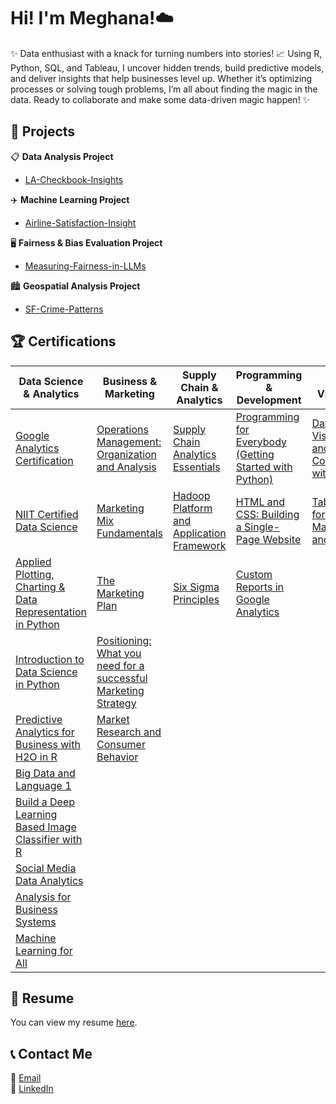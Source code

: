 # Hi! I'm Meghana!☁️

✨ Data enthusiast with a knack for turning numbers into stories! 📈 Using R, Python, SQL, and Tableau, I uncover hidden trends, build predictive models, and deliver insights that help businesses level up. Whether it’s optimizing processes or solving tough problems, I’m all about finding the magic in the data. Ready to collaborate and make some data-driven magic happen! ✨

## 🚀 Projects

📋 **Data Analysis Project**  
- [LA-Checkbook-Insights](https://github.com/meghananekkanti25/LA-Checkbook-Insights?tab=readme-ov-file#-la-checkbook-insights)  

✈️ **Machine Learning Project**  
- [Airline-Satisfaction-Insight](https://github.com/meghananekkanti25/Airline-Customer-Satisfaction)  

🖥️ **Fairness & Bias Evaluation Project**  
- [Measuring-Fairness-in-LLMs](https://github.com/meghananekkanti25/Measuring-Fairness-in-LLMs)

🏙️ **Geospatial Analysis Project**
- [SF-Crime-Patterns](https://github.com/meghananekkanti25/SF-Crime-Patterns)


## 🏆 Certifications

| **Data Science & Analytics**                                         | **Business & Marketing**                                                | **Supply Chain & Analytics**                                         | **Programming & Development**                                         | **Data Visualization**                                               |
| -------------------------------------------------------------------- | ----------------------------------------------------------------------- | -------------------------------------------------------------------- | ---------------------------------------------------------------------- | --------------------------------------------------------------------- |
| [Google Analytics Certification](https://skillshop.credential.net/a07dec93-d9f1-4652-a2eb-c7e21f844501#acc.1F8Yvox7)  | [Operations Management: Organization and Analysis](https://coursera.org/share/c24b16f47f2a52698dda8976adc1bff2a) | [Supply Chain Analytics Essentials](https://coursera.org/share/2e85b7322e9e0bc445dce3cfdd82ef85)  | [Programming for Everybody (Getting Started with Python)](https://coursera.org/share/27fe56d95d28b95ad184e6fc42ae9234) | [Data Visualization and Communication with Tableau](https://coursera.org/share/8ff51936c3c2bf5317e156a271f87f2a) |
| [NIIT Certified Data Science](https://github.com/user-attachments/files/19391935/NIIT.Course.cert.pdf)               | [Marketing Mix Fundamentals](https://coursera.org/share/dec132dcefef18cfe39faf14fb164b5f) | [Hadoop Platform and Application Framework](https://coursera.org/share/48bb7eecd678cfcdb9cdf9e4ee1b47b3) | [HTML and CSS: Building a Single-Page Website](https://coursera.org/share/7de43b00e94c8f28e978e9225313de14) | [Tableau Public for Project Management and Beyond](https://coursera.org/share/d19c0ac462446ea4761d0bbbc3a0fce9) |
| [Applied Plotting, Charting & Data Representation in Python](https://coursera.org/share/41b670d656a4bbc904767dccc7f80fc7) | [The Marketing Plan](https://coursera.org/share/71acde382ac8536f8e913ff87c97fdfb) | [Six Sigma Principles](https://coursera.org/share/3df9ec65caee63275c2b1ac0d91a0e8c) | [Custom Reports in Google Analytics](https://coursera.org/share/d07d9aa90c979ec6bba7168a721daa3d) |                                                                     |
| [Introduction to Data Science in Python](https://coursera.org/share/96b8aa0ede8cc9907675ccb64536e9ed)                 | [Positioning: What you need for a successful Marketing Strategy](https://coursera.org/share/e9474753be4864f414d06da6b9bfa6f8) |                                                                      |                                                                        |                                                                     |
| [Predictive Analytics for Business with H2O in R](https://coursera.org/share/31e72df0fde2815621b460fd6f30dd5c)          | [Market Research and Consumer Behavior](https://coursera.org/share/31efdc548ce458effd624cdd2df04909) |                                                                      |                                                                        |                                                                     |
| [Big Data and Language 1](https://coursera.org/share/6046e62fd24c0dad188e797493ae3333)                                 |                                                                         |                                                                      |                                                                        |                                                                     |
| [Build a Deep Learning Based Image Classifier with R](https://coursera.org/share/60523c8d7fb4142b556463bf5b3cf028)      |                                                                         |                                                                      |                                                                        |                                                                     |
| [Social Media Data Analytics](https://coursera.org/share/a7e2b4324d9afe7ad6fd920121228c00)                             |                                                                         |                                                                      |                                                                        |                                                                     |
| [Analysis for Business Systems](https://coursera.org/share/6df6aaa84f3df122e605bb3358cde838)                          |                                                                         |                                                                      |                                                                        |                                                                     |
| [Machine Learning for All](https://coursera.org/share/34ab4f2f30c51d3389925b878294f727)                               |                                                                         |                                                                      |                                                                        |                                                                     |


## 📄 Resume

You can view my resume [here](https://drive.google.com/file/d/1tBozXoaf4rJca3ch2LYcN857k7EwdyyE/view?usp=sharing).


## 📞 Contact Me
📧 [Email](mailto:meghananekkanti25@gmail.com)  
🔗 [LinkedIn](https://www.linkedin.com/in/meghana-nekkanti/) 
